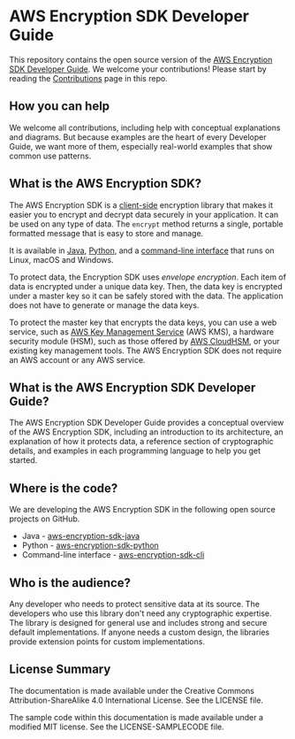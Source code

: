 # AWS Encryption SDK Developer Guide

This repository contains the open source version of the [AWS Encryption SDK Developer
Guide](https://docs.aws.amazon.com/encryption-sdk/latest/developer-guide/). We welcome your contributions! Please start by reading the
[Contributions](https://github.com/awsdocs/aws-encryption-sdk-docs/blob/master/CONTRIBUTING.md) page in this
repo.

## How you can help
We welcome all contributions, including help with conceptual explanations and diagrams. But because 
examples are the heart of every Developer Guide, we want more of them, especially real-world
examples that show common use patterns.

## What is the AWS Encryption SDK? 

The AWS Encryption SDK is a
[client-side](https://docs.aws.amazon.com/dynamodb-encryption-client/latest/devguide/client-server-side.html)
encryption library that makes it easier you to encrypt and decrypt data securely in your
application. It can be used on any type of data. The `encrypt`
method returns a single, portable formatted message that is easy to store and manage. 

It is available in [Java](https://docs.aws.amazon.com/encryption-sdk/latest/developer-guide/java.html),
[Python](https://docs.aws.amazon.com/encryption-sdk/latest/developer-guide/python.html), and a [command-line
interface](https://docs.aws.amazon.com/encryption-sdk/latest/developer-guide/crypto-cli.html) that runs on Linux, macOS and Windows.


To protect data, the Encryption SDK uses *envelope encryption*. Each item of data is encrypted under a unique data key. Then, the data key is encrypted under a master key so it can be safely stored with the data. The application does not have to generate or manage the data keys.

To protect the master key that encrypts the data keys, you can use a web service, such as [AWS Key
Management Service](https://docs.aws.amazon.com/kms/latest/developerguide/) (AWS KMS), a hardware
security module (HSM), such as those offered by [AWS
CloudHSM](https://docs.aws.amazon.com/cloudhsm/latest/userguide/), or your existing key management tools. The AWS Encryption SDK does not require an AWS
account or any AWS service.

## What is the AWS Encryption SDK Developer Guide?

The AWS Encryption SDK Developer Guide provides a
conceptual overview of the AWS Encryption SDK, including an introduction to its
architecture, an explanation of how it protects data, a reference section of cryptographic details,
and examples in each programming language to help you get started.

## Where is the code?
We are developing the AWS Encryption SDK in the following open source projects on GitHub. 

* Java - [aws-encryption-sdk-java](https://github.com/awslabs/aws-encryption-sdk-java)
* Python -
[aws-encryption-sdk-python](https://github.com/awslabs/aws-encryption-sdk-python)
* Command-line interface - [aws-encryption-sdk-cli](https://github.com/awslabs/aws-encryption-sdk-cli)

## Who is the audience?
Any developer who needs to protect sensitive data at its source. The developers who use this library
don't need any cryptographic expertise. The library is designed for general use and includes strong and secure default
implementations. If anyone needs a custom design, the libraries provide extension points for custom implementations.


## License Summary

The documentation is made available under the Creative Commons Attribution-ShareAlike 4.0 International License. See the LICENSE file.

The sample code within this documentation is made available under a modified MIT license. See the LICENSE-SAMPLECODE file.